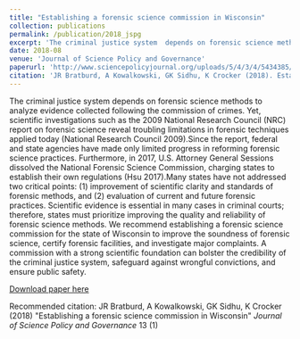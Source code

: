 ```yaml
---
title: "Establishing a forensic science commission in Wisconsin"
collection: publications
permalink: /publication/2018_jspg
excerpt: 'The criminal justice system  depends on forensic science methods to analyze evidence collected following  the  commission of crimes. Yet, scientific  investigations such as the 2009 National Research Council (NRC) report on forensic science reveal troubling limitations in forensic techniques applied today (National Research Council 2009). Since the report, federal and state agencies have made only limited progress  in  reforming  forensic science practices. Furthermore, in 2017, U.S. Attorney General Sessions dissolved the National  Forensic Science Commission, charging states to establish their own regulations (Hsu 2017).Many states have not addressed two critical points: (1) improvement of scientific clarity and standards of forensic methods, and (2) evaluation of current  and  future  forensic practices. Scientific evidence is essential in  many  cases  in  criminal courts; therefore, states must prioritize improving the quality and reliability of forensic science methods. We recommend establishing a forensic science commission for the state of Wisconsin to improve the soundness of forensic science, certify forensic facilities, and investigate major complaints. A commission with a strong scientific foundation can bolster the credibility of the criminal justice system, safeguard against wrongful convictions, and ensure public safety.'
date: 2018-08
venue: 'Journal of Science Policy and Governance'
paperurl: 'http://www.sciencepolicyjournal.org/uploads/5/4/3/4/5434385/bratburd.pdf'
citation: 'JR Bratburd, A Kowalkowski, GK Sidhu, K Crocker (2018). Establishing a forensic science commission in Wisconsin <i>Journal of Science Policy and Governance</i>. 13(1).'
---
```

The  criminal  justice  system  depends  on  forensic  science  methods  to analyze  evidence  collected  following  the  commission  of  crimes.  Yet,  scientific  investigations such as the 2009 National Research Council (NRC) report on forensic science reveal troubling limitations in forensic techniques applied today (National Research Council 2009).Since the report,  federal  and  state  agencies  have  made  only  limited  progress  in  reforming  forensic science   practices.   Furthermore,   in   2017,   U.S.   Attorney   General   Sessions   dissolved   the National  Forensic  Science  Commission,  charging  states  to  establish  their  own  regulations (Hsu 2017).Many states have not addressed two critical points: (1) improvement of scientific clarity  and  standards  of  forensic  methods,  and  (2)  evaluation  of  current  and  future  forensic practices.  Scientific  evidence  is  essential  in  many  cases  in  criminal  courts;  therefore,  states must   prioritize   improving   the   quality   and   reliability   of   forensic   science   methods.   We recommend establishing a forensic science commission for the state of Wisconsin to improve the soundness of forensic science, certify forensic facilities, and investigate major complaints. A  commission  with  a  strong  scientific  foundation  can  bolster  the  credibility  of  the  criminal justice system, safeguard against wrongful convictions, and ensure public safety.

[Download paper here](http://www.sciencepolicyjournal.org/uploads/5/4/3/4/5434385/bratburd.pdf)

Recommended citation: JR Bratburd, A Kowalkowski, GK Sidhu, K Crocker (2018) "Establishing a forensic science commission in Wisconsin" <i>Journal of Science Policy and Governance</i> 13 (1)
